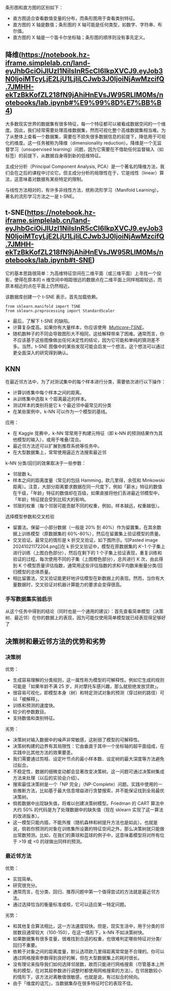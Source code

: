 条形图和直方图的区别如下：

- 直方图适合查看数值变量的分布，而条形图用于查看类别特征。
- 直方图的 X 轴是数值；条形图的 X 轴可能是任何类型，如数字、字符串、布尔值。
- 直方图的 X 轴是一个笛卡尔坐标轴；条形图的顺序则没有事先定义。

## 降维(https://notebook.hz-iframe.simplelab.cn/land-eyJhbGciOiJIUzI1NiIsInR5cCI6IkpXVCJ9.eyJob3N0IjoiMTcyLjE2LjU1LjIiLCJwb3J0IjoiNjAwMzcifQ.7JMHH-ekTzBkKofZL218fN9jAhiHnEVsJW95RLlM0Ms/notebooks/lab.ipynb#%E9%99%8D%E7%BB%B4)

大多数现实世界的数据集有很多特征，每一个特征都可以被看成数据空间的一个维度。因此，我们经常需要处理高维数据集，然而可视化整个高维数据集相当难。为了从整体上查看一个数据集，需要在不损失很多数据信息的前提下，降低用于可视化的维度。这一任务被称为降维（dimensionality reduction）。降维是一个无监督学习（unsupervised learning）问题，因为它需要在不借助任何监督输入（如标签）的前提下，从数据自身得到新的低维特征。

主成分分析（Principal Component Analysis, PCA）是一个著名的降维方法，我们会在之后的课程中讨论它。但主成分分析的局限性在于，它是线性（linear）算法，这意味着对数据有某些特定的限制。

与线性方法相对的，有许多非线性方法，统称流形学习（Manifold Learning）。著名的流形学习方法之一是 t-SNE。

## t-SNE(https://notebook.hz-iframe.simplelab.cn/land-eyJhbGciOiJIUzI1NiIsInR5cCI6IkpXVCJ9.eyJob3N0IjoiMTcyLjE2LjU1LjIiLCJwb3J0IjoiNjAwMzcifQ.7JMHH-ekTzBkKofZL218fN9jAhiHnEVsJW95RLlM0Ms/notebooks/lab.ipynb#t-SNE)

它的基本思路很简单：为高维特征空间在二维平面（或三维平面）上寻找一个投影，使得在原本的 n 维空间中相距很远的数据点在二维平面上同样相距较远，而原本相近的点在平面上仍然相近。

该数据库创建一个 t-SNE 表示，首先加载依赖。
```
from sklearn.manifold import TSNE
from sklearn.preprocessing import StandardScaler
```
- 最后，了解下 t-SNE 的缺陷。
- 计算复杂度高。如果你有大量样本，你应该使用  [_Multicore-TSNE_](https://github.com/DmitryUlyanov/Multicore-TSNE)。
- 随机数种子的不同会导致图形大不相同，这给解释带来了困难。通常而言，你不应该基于这些图像做出任何决定性的结论，因为它可能和单纯的猜测差不多。当然，t-SNE 图像中的某些发现可能会启发一个想法，这个想法可以通过更全面深入的研究得到确认。
## KNN
在最近邻方法中，为了对测试集中的每个样本进行分类，需要依次进行以下操作：

- 计算训练集中每个样本之间的距离。
- 从训练集中选取 k 个距离最近的样本。
- 测试样本的类别将是它 k 个最近邻中最常见的分类
- 在某些案例中，k-NN 可以作为一个模型的基线。

应用：
- 在 Kaggle 竞赛中，k-NN 常常用于构建元特征（即 k-NN 的预测结果作为其他模型的输入），或用于堆叠/混合。
- 最近邻方法还可以扩展到推荐系统等任务中。
- 在大型数据集上，常常使用逼近方法搜索最近邻


k-NN 分类/回归的效果取决于一些参数：
- 邻居数 k。
- 样本之间的距离度量（常见的包括 Hamming，欧几里得，余弦和 Minkowski 距离）。注意，大部分距离要求数据在同一尺度下，例如「薪水」特征的数值在千级，「年龄」特征的数值却在百级，如果直接将他们丢进最近邻模型中，「年龄」特征就会受到比较大的影响。
- 邻居的权重（每个邻居可能贡献不同的权重，例如，样本越远，权重越低）。

选择模型参数和交叉检验
- 留置法。保留一小部分数据（一般是 20% 到 40%）作为留置集，在其余数据上训练模型（原数据集的 60%-80%），然后在留置集上验证模型的质量。
- 交叉验证。最常见的情形是 k 折交叉验证，如下图所示。![[Pasted image 20241021172204.png]]在 k 折交叉验证中，模型在原数据集的 𝐾−1 个子集上进行训练（上图白色部分），然后在剩下的 1 个子集上验证表现，重复训练和验证的过程，每次使用不同的子集（上图橙色部分），总共进行 K 次，由此得到 K 个模型质量评估指数，通常用这些评估指数的求和平均数来衡量分类/回归模型的总体质量。
- 相比留置法，交叉验证能更好地评估模型在新数据上的表现。然而，当你有大量数据时，交叉验证对机器计算能力的要求会变得很高。

### 手写数据集实验启示
从这个任务中得到的结论（同时也是一个通用的建议）：首先查看简单模型（决策树、最近邻）在你的数据上的表现，因为可能仅使用简单模型就已经表现得足够好了

## 决策树和最近邻方法的优势和劣势

### 决策树

优势：

- 生成容易理解的分类规则，这一属性称为模型的可解释性。例如它生成的规则可能是「如果年龄不满 25 岁，并对摩托车感兴趣，那么就拒绝发放贷款」。
- 很容易可视化，即模型本身（树）和特定测试对象的预测（穿过树的路径）可以「被解释」。
- 训练和预测的速度快。
- 较少的参数数目。
- 支持数值和类别特征。

劣势：

- 决策树对输入数据中的噪声非常敏感，这削弱了模型的可解释性。
- 决策树构建的边界有其局限性：它由垂直于其中一个坐标轴的超平面组成，在实践中比其他方法的效果要差。
- 我们需要通过剪枝、设定叶节点的最小样本数、设定树的最大深度等方法避免过拟合。
- 不稳定性，数据的细微变动都会显著改变决策树。这一问题可通过决策树集成方法来处理（以后的实验会介绍）。
- 搜索最佳决策树是一个「NP 完全」（NP-Complete）问题。实践中使用的一些推断方法，比如基于最大信息增益进行贪婪搜索，并不能保证找到全局最优决策树。
- 倘若数据中出现缺失值，将难以创建决策树模型。Friedman 的 CART 算法中大约 50% 的代码是为了处理数据中的缺失值（现在 sklearn 实现了这一算法的改进版本）。
- 这一模型只能内插，不能外推（随机森林和树提升方法也是如此）。也就是说，倘若你预测的对象在训练集所设置的特征空间之外，那么决策树就只能做出常数预测。比如，在我们的黄球和蓝球的例子中，这意味着模型将对所有位于 >19 或 <0 的球做出同样的预测。

### 最近邻方法

优势：
- 实现简单。
- 研究很充分。
- 通常而言，在分类、回归、推荐问题中第一个值得尝试的方法就是最近邻方法。
- 通过选择恰当的衡量标准或核，它可以适应某一特定问题。

劣势：
- 和其他复合算法相比，这一方法速度较快。但是，现实生活中，用于分类的邻居数目通常较大（100-150），在这一情形下，k-NN 不如决策树快。
- 如果数据集有很多变量，很难找到合适的权重，也很难判定哪些特征对分类/回归不重要。
- 依赖于对象之间的距离度量，默认选项欧几里得距离常常是不合理的。你可以通过网格搜索参数得到良好的解，但在大型数据集上的耗时很长。
- 没有理论来指导我们如何选择邻居数，故而只能进行网格搜索（尽管基本上所有的模型，在对其超参数进行调整时都使用网格搜索的方法）。在邻居数较小的情形下，该方法对离散值很敏感，也就是说，有过拟合的倾向。
- 由于「维度的诅咒」，当数据集存在很多特征时它的表现不佳。